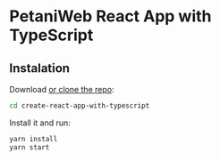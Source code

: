 # PetaniWeb React App with TypeScript

## Instalation

Download [or clone the repo](https://github.com/ilyas-muhammad/petaniweb.git):

```sh
cd create-react-app-with-typescript
```

Install it and run:

```sh
yarn install
yarn start
```